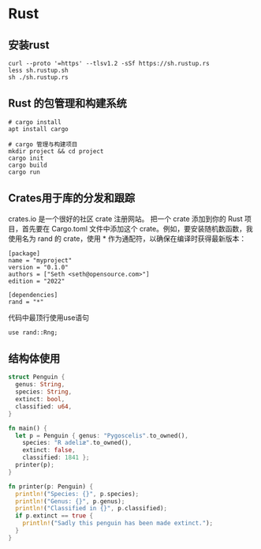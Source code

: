 # Rust

## 安装rust
```
curl --proto '=https' --tlsv1.2 -sSf https://sh.rustup.rs
less sh.rustup.sh
sh ./sh.rustup.rs
```

## Rust 的包管理和构建系统
```
# cargo install 
apt install cargo

# cargo 管理与构建项目
mkdir project && cd project
cargo init
cargo build
cargo run 
```

## Crates用于库的分发和跟踪
crates.io 是一个很好的社区 crate 注册网站。
把一个 crate 添加到你的 Rust 项目，首先要在 Cargo.toml 文件中添加这个 crate。例如，要安装随机数函数，我使用名为 rand 的 crate，使用 * 作为通配符，以确保在编译时获得最新版本：
```
[package]
name = "myproject"
version = "0.1.0"
authors = ["Seth <seth@opensource.com>"]
edition = "2022"

[dependencies]
rand = "*"
```
代码中最顶行使用use语句
```
use rand::Rng;
```

## 结构体使用
```rust
struct Penguin {
  genus: String,
  species: String,
  extinct: bool,
  classified: u64,
}

fn main() {
  let p = Penguin { genus: "Pygoscelis".to_owned(),
    species: "R adeliæ".to_owned(), 
    extinct: false, 
    classified: 1841 };
  printer(p);
}

fn printer(p: Penguin) {
  println!("Species: {}", p.species);    
  println!("Genus: {}", p.genus);
  println!("Classified in {}", p.classified);
  if p.extinct == true {
    println!("Sadly this penguin has been made extinct.");
  }
}
```
